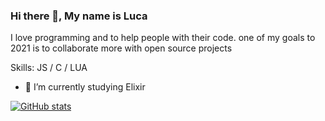 ### Hi there 👋, My name is Luca

I love programming and to help people with their code. one of my goals to 2021 is to collaborate more with open source projects

Skills: JS / C / LUA

- 🔭 I’m currently studying Elixir

[![GitHub stats](https://github-readme-stats.vercel.app/api/top-langs/?username=synterrr&layout=compact&theme_name=onedark)](https://github.com/synterrr) 

